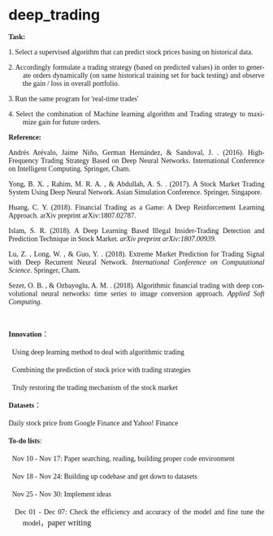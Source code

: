 # deep_trading
<p style="text-align:justify;text-justify:inter-ideograph"><b style="mso-bidi-font-weight:normal"><span lang="EN-US" style="font-family:&quot;Times New Roman&quot;,&quot;serif&quot;;
mso-fareast-font-family:宋体">Task: </span></b></p>

<p class="MsoListParagraphCxSpFirst" style="margin-left:21.0pt;mso-add-space:
auto;text-align:justify;text-justify:inter-ideograph;text-indent:-21.0pt;
mso-list:l0 level1 lfo1"><!--[if !supportLists]--><span lang="EN-US" style="font-family:&quot;Times New Roman&quot;,&quot;serif&quot;;mso-fareast-font-family:&quot;Times New Roman&quot;"><span style="mso-list:Ignore">1.<span style="font:7.0pt &quot;Times New Roman&quot;">&nbsp;</span></span></span><span lang="EN-US" style="font-family:&quot;Times New Roman&quot;,&quot;serif&quot;;
mso-fareast-font-family:宋体">Select a supervised algorithm that can predict
stock prices basing on historical data.</span></p>

<p class="MsoListParagraphCxSpMiddle" style="margin-left:21.0pt;mso-add-space:
auto;text-align:justify;text-justify:inter-ideograph;text-indent:-21.0pt;
mso-list:l0 level1 lfo1"><!--[if !supportLists]--><span lang="EN-US" style="font-family:&quot;Times New Roman&quot;,&quot;serif&quot;;mso-fareast-font-family:&quot;Times New Roman&quot;"><span style="mso-list:Ignore">2.<span style="font:7.0pt &quot;Times New Roman&quot;">&nbsp;</span></span></span><span lang="EN-US" style="font-family:&quot;Times New Roman&quot;,&quot;serif&quot;;
mso-fareast-font-family:宋体">Accordingly formulate a trading strategy (based on
predicted values) in order to generate orders dynamically (on same historical
training set for back testing) and observe the gain / loss in overall
portfolio.</span></p>

<p class="MsoListParagraphCxSpMiddle" style="margin-left:21.0pt;mso-add-space:
auto;text-align:justify;text-justify:inter-ideograph;text-indent:-21.0pt;
mso-list:l0 level1 lfo1"><!--[if !supportLists]--><span lang="EN-US" style="font-family:&quot;Times New Roman&quot;,&quot;serif&quot;;mso-fareast-font-family:&quot;Times New Roman&quot;"><span style="mso-list:Ignore">3.<span style="font:7.0pt &quot;Times New Roman&quot;">&nbsp;</span></span></span><span lang="EN-US" style="font-family:&quot;Times New Roman&quot;,&quot;serif&quot;;
mso-fareast-font-family:宋体">Run the same program for 'real-time trades'</span></p>

<p class="MsoListParagraphCxSpLast" style="margin-left:21.0pt;mso-add-space:auto;
text-align:justify;text-justify:inter-ideograph;text-indent:-21.0pt;mso-list:
l0 level1 lfo1"><!--[if !supportLists]--><span lang="EN-US" style="font-family:&quot;Times New Roman&quot;,&quot;serif&quot;;
mso-fareast-font-family:&quot;Times New Roman&quot;"><span style="mso-list:Ignore">4.<span style="font:7.0pt &quot;Times New Roman&quot;">&nbsp;</span></span></span><span lang="EN-US" style="font-family:&quot;Times New Roman&quot;,&quot;serif&quot;;
mso-fareast-font-family:宋体">Select the combination of Machine learning
algorithm and Trading strategy to maximize gain for future orders.</span></p>

<p style="text-align:justify;text-justify:inter-ideograph"><p style="text-align:justify;text-justify:inter-ideograph"><b style="mso-bidi-font-weight:normal"><span lang="EN-US" style="font-family:&quot;Times New Roman&quot;,&quot;serif&quot;;
mso-fareast-font-family:宋体">Reference: </span></b></p>

<p style="text-align:justify;text-justify:inter-ideograph"><span lang="EN-US" style="font-family:&quot;Times New Roman&quot;,&quot;serif&quot;;mso-fareast-font-family:
宋体">Andrés Arévalo, Jaime Niño, German Hernández, &amp; Sandoval, J. . (2016).
High-Frequency Trading Strategy Based on Deep Neural Networks. International
Conference on Intelligent Computing. Springer, Cham.</span></p>

<p style="text-align:justify;text-justify:inter-ideograph"><span lang="EN-US" style="font-family:&quot;Times New Roman&quot;,&quot;serif&quot;;mso-fareast-font-family:
宋体">Yong, B. X. , Rahim, M. R. A. , &amp; Abdullah, A. S. . (2017). A Stock
Market Trading System Using Deep Neural Network. Asian Simulation Conference.
Springer, Singapore.</span></p>

<p style="text-align:justify;text-justify:inter-ideograph"><span lang="EN-US" style="font-family:&quot;Times New Roman&quot;,&quot;serif&quot;;mso-fareast-font-family:
宋体">Huang, C. Y. (2018). Financial Trading as a Game: A Deep Reinforcement
Learning Approach. arXiv preprint arXiv:1807.02787.</span></p>

<p style="text-align:justify;text-justify:inter-ideograph"><span lang="EN-US" style="font-family:&quot;Times New Roman&quot;,&quot;serif&quot;;mso-fareast-font-family:
宋体">Islam, S. R. (2018). A Deep Learning Based Illegal Insider-Trading
Detection and Prediction Technique in Stock Market. <i>arXiv preprint
arXiv:1807.00939</i>.</span></p>

<p style="text-align:justify;text-justify:inter-ideograph"><span lang="EN-US" style="font-family:&quot;Times New Roman&quot;,&quot;serif&quot;;mso-fareast-font-family:
宋体">Lu, Z. , Long, W. , &amp; Guo, Y. . (2018). Extreme Market Prediction for
Trading Signal with Deep Recurrent Neural Network. <i>International Conference
on Computational Science</i>. Springer, Cham.</span></p>

<p style="text-align:justify;text-justify:inter-ideograph"><span lang="EN-US" style="font-family:&quot;Times New Roman&quot;,&quot;serif&quot;;mso-fareast-font-family:
宋体">Sezer, O. B. , &amp; Ozbayoglu, A. M. . (2018). Algorithmic financial
trading with deep convolutional neural networks: time series to image
conversion approach. <i>Applied Soft Computing</i>.</span></p><br></p>

<p style="text-align:justify;text-justify:inter-ideograph"></p><p class="MsoNormal" style="text-align:justify;text-justify:inter-ideograph;
line-height:150%"><b><span lang="EN-US" style="font-family:&quot;Times New Roman&quot;,&quot;serif&quot;;mso-fareast-font-family:宋体">Innovation</span></b><span style="font-family:宋体;mso-ascii-font-family:&quot;Times New Roman&quot;;mso-hansi-font-family:
&quot;Times New Roman&quot;;mso-bidi-font-family:&quot;Times New Roman&quot;">：</span><span lang="EN-US" style="font-family:&quot;Times New Roman&quot;,&quot;serif&quot;;mso-fareast-font-family:
宋体"></span></p><p class="MsoListParagraphCxSpFirst" style="margin-left:21.0pt;mso-add-space:
auto;text-align:justify;text-justify:inter-ideograph;text-indent:-21.0pt;
line-height:150%;mso-list:l0 level1 lfo1"><!--[if !supportLists]--><span lang="EN-US" style="font-family:Wingdings;mso-fareast-font-family:Wingdings;
mso-bidi-font-family:Wingdings"><span style="font-variant-numeric: normal; font-variant-east-asian: normal; font-stretch: normal; font-size: 7pt; line-height: normal; font-family: &quot;Times New Roman&quot;;">&nbsp;&nbsp; </span></span><!--[endif]--><span lang="EN-US" style="font-family:&quot;Times New Roman&quot;,&quot;serif&quot;;mso-fareast-font-family:
宋体">Using deep learning method to deal with algorithmic trading</span></p><p class="MsoListParagraphCxSpMiddle" style="margin-left:21.0pt;mso-add-space:
auto;text-align:justify;text-justify:inter-ideograph;text-indent:-21.0pt;
line-height:150%;mso-list:l0 level1 lfo1"><!--[if !supportLists]--><span lang="EN-US" style="font-family:Wingdings;mso-fareast-font-family:Wingdings;
mso-bidi-font-family:Wingdings"><span style="font-variant-numeric: normal; font-variant-east-asian: normal; font-stretch: normal; font-size: 7pt; line-height: normal; font-family: &quot;Times New Roman&quot;;">&nbsp;&nbsp; </span></span><!--[endif]--><span lang="EN-US" style="font-family:&quot;Times New Roman&quot;,&quot;serif&quot;;mso-fareast-font-family:
宋体">Combining the prediction of stock price with trading strategies</span></p><p class="MsoListParagraphCxSpLast" style="margin-left:21.0pt;mso-add-space:auto;
text-align:justify;text-justify:inter-ideograph;text-indent:-21.0pt;line-height:
150%;mso-list:l0 level1 lfo1"><!--[if !supportLists]--><span lang="EN-US" style="font-family:Wingdings;mso-fareast-font-family:Wingdings;mso-bidi-font-family:
Wingdings"><span style="font-variant-numeric: normal; font-variant-east-asian: normal; font-stretch: normal; font-size: 7pt; line-height: normal; font-family: &quot;Times New Roman&quot;;">&nbsp;&nbsp;
</span></span><!--[endif]--><span lang="EN-US" style="font-family:&quot;Times New Roman&quot;,&quot;serif&quot;;
mso-fareast-font-family:宋体">Truly restoring the trading mechanism of the stock
market </span></p><p class="MsoNormal" style="text-align:justify;text-justify:inter-ideograph;
line-height:150%"><b><span lang="EN-US" style="font-family:&quot;Times New Roman&quot;,&quot;serif&quot;;mso-fareast-font-family:宋体">Datasets</span></b><span style="font-family:宋体;mso-ascii-font-family:&quot;Times New Roman&quot;;mso-hansi-font-family:
&quot;Times New Roman&quot;;mso-bidi-font-family:&quot;Times New Roman&quot;">：</span><span lang="EN-US" style="font-family:&quot;Times New Roman&quot;,&quot;serif&quot;;mso-fareast-font-family:
宋体"></span></p><p class="MsoNormal" style="text-align:justify;text-justify:inter-ideograph;
line-height:150%"><span lang="EN-US" style="font-family:&quot;Times New Roman&quot;,&quot;serif&quot;;
mso-fareast-font-family:宋体">Daily stock price from Google Finance and Yahoo!
Finance</span></p><p class="MsoNormal" style="text-align:justify;text-justify:inter-ideograph;
line-height:150%"><b><span lang="EN-US" style="font-family:&quot;Times New Roman&quot;,&quot;serif&quot;;mso-fareast-font-family:宋体">To-do
lists</span></b><span lang="EN-US" style="font-family:&quot;Times New Roman&quot;,&quot;serif&quot;;
mso-fareast-font-family:宋体">:</span></p><p class="MsoListParagraphCxSpFirst" style="margin-left:21.0pt;mso-add-space:
auto;text-align:justify;text-justify:inter-ideograph;text-indent:-21.0pt;
line-height:150%;mso-list:l1 level1 lfo2"><!--[if !supportLists]--><span lang="EN-US" style="font-family:Wingdings;mso-fareast-font-family:Wingdings;
mso-bidi-font-family:Wingdings"><span style="font-variant-numeric: normal; font-variant-east-asian: normal; font-stretch: normal; font-size: 7pt; line-height: normal; font-family: &quot;Times New Roman&quot;;">&nbsp;&nbsp; </span></span><!--[endif]--><span lang="EN-US" style="font-family:&quot;Times New Roman&quot;,&quot;serif&quot;;mso-fareast-font-family:
宋体">Nov 10 - Nov 17: Paper searching, reading, building proper code environment</span></p><p class="MsoListParagraphCxSpMiddle" style="margin-left:21.0pt;mso-add-space:
auto;text-align:justify;text-justify:inter-ideograph;text-indent:-21.0pt;
line-height:150%;mso-list:l1 level1 lfo2"><!--[if !supportLists]--><span lang="EN-US" style="font-family:Wingdings;mso-fareast-font-family:Wingdings;
mso-bidi-font-family:Wingdings"><span style="font-variant-numeric: normal; font-variant-east-asian: normal; font-stretch: normal; font-size: 7pt; line-height: normal; font-family: &quot;Times New Roman&quot;;">&nbsp;&nbsp; </span></span><!--[endif]--><span lang="EN-US" style="font-family:&quot;Times New Roman&quot;,&quot;serif&quot;;mso-fareast-font-family:
宋体">Nov 18 - Nov 24: Building up codebase and get down to datasets</span></p><p class="MsoListParagraphCxSpMiddle" style="margin-left:21.0pt;mso-add-space:
auto;text-align:justify;text-justify:inter-ideograph;text-indent:-21.0pt;
line-height:150%;mso-list:l1 level1 lfo2"><!--[if !supportLists]--><span lang="EN-US" style="font-family:Wingdings;mso-fareast-font-family:Wingdings;
mso-bidi-font-family:Wingdings"><span style="font-variant-numeric: normal; font-variant-east-asian: normal; font-stretch: normal; font-size: 7pt; line-height: normal; font-family: &quot;Times New Roman&quot;;">&nbsp;&nbsp; </span></span><!--[endif]--><span lang="EN-US" style="font-family:&quot;Times New Roman&quot;,&quot;serif&quot;;mso-fareast-font-family:
宋体">Nov 25 - Nov 30: Implement ideas</span></p><p class="MsoListParagraphCxSpLast" style="margin-left:21.0pt;mso-add-space:auto;
text-align:justify;text-justify:inter-ideograph;text-indent:-21.0pt;line-height:
150%;mso-list:l1 level1 lfo2"><!--[if !supportLists]--><span lang="EN-US" style="font-family:Wingdings;mso-fareast-font-family:Wingdings;mso-bidi-font-family:
Wingdings"><span style="font-variant-numeric: normal; font-variant-east-asian: normal; font-stretch: normal; font-size: 7pt; line-height: normal; font-family: &quot;Times New Roman&quot;;">&nbsp;&nbsp;
</span></span><!--[endif]--><span lang="EN-US" style="font-family:&quot;Times New Roman&quot;,&quot;serif&quot;;
mso-fareast-font-family:宋体">Dec 01 - Dec 07: Check the efficiency and accuracy
of the model and fine tune the model，</span><span style="font-family: &quot;Times New Roman&quot;, serif; font-size: 12pt; text-indent: -21pt;">paper writing</span></p><p></p>
